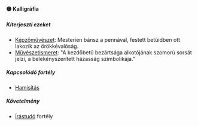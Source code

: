 #### 🟡 Kalligráfia

##### Kiterjeszti ezeket

- [Képzőművészet](../kepzettsegek.szekunder/kepzomuveszet.md): Mesterien bánsz a pennával, festett betűidben ott lakozik az örökkévalóság.
- [Művészetismeret](../kepzettsegek.szekunder/muveszetismeret.md): "A kezdőbetű bezártsága alkotójának szomorú sorsát jelzi, a belekényszerített házasság szimbolikája."

##### Kapcsolódó fortély

- [Hamisítás](../fortelyok.altalanos/hamisitas.md)

##### Követelmény

- [Írástudó](../fortelyok.altalanos/irastudo.md) fortély
